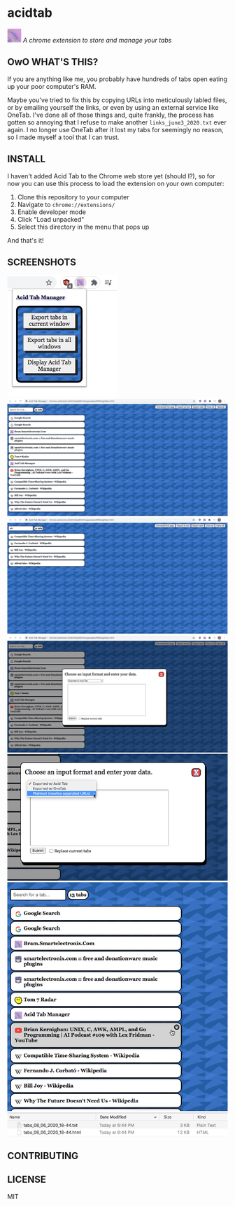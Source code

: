 # acidtab

![logo](blob32.png)
*A chrome extension to store and manage your tabs*

## OwO WHAT'S THIS?
If you are anything like me, you probably have hundreds of tabs open eating up your poor computer's RAM.

Maybe you've tried to fix this by copying URLs into meticulously labled files, or by emailing yourself the links, or even by using an external service like OneTab. I've done all of those things and, quite frankly, the process has gotten so annoying that I refuse to make another `links_june3_2020.txt` ever again. I no longer use OneTab after it lost my tabs for seemingly no reason, so I made myself a tool that I can trust.

## INSTALL
I haven't added Acid Tab to the Chrome web store yet (should I?), so for now you can use this process to load the extension on your own computer:

1. Clone this repository to your computer
2. Navigate to `chrome://extensions/`
3. Enable developer mode
4. Click "Load unpacked"
5. Select this directory in the menu that pops up

And that's it!

## SCREENSHOTS

![popup](screenshots/sc1.png)
![main view](screenshots/sc2.png)
![search demo](screenshots/sc3.png)
![import demo](screenshots/sc4.png)
![import formats](screenshots/sc5.png)
![delete tab demo](screenshots/sc6.png)
![sample downloaded files](screenshots/sc7.png)

## CONTRIBUTING

## LICENSE
MIT

